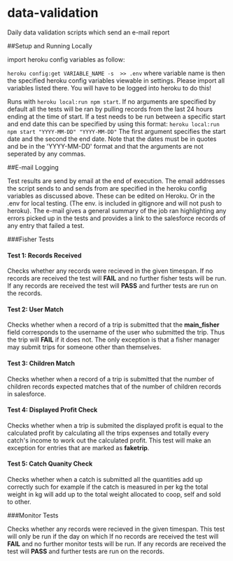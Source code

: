 # data-validation
Daily data validation scripts which send an e-mail report



##Setup and Running Locally

import heroku config variables as follow:

`heroku config:get VARIABLE_NAME -s  >> .env`
where variable name is then the specified heroku config variables viewable in settings. Please import all variables listed there.
You will have to be logged into heroku to do this!

Runs with `heroku local:run npm start`. If no arguments are specified by default all the tests will be ran by pulling records from the last 24 hours ending at the time of start. If a test needs to be run between a specific start and end date this can be specified by using this format: `heroku local:run npm start "YYYY-MM-DD" "YYYY-MM-DD"` The first argument specifies the start date and the second the end date. Note that the dates must be in quotes and be in the 'YYYY-MM-DD' format and that the arguments are not seperated by any commas.

##E-mail Logging

Test results are send by email at the end of execution. The email addresses the script sends to and sends from are specified in the heroku config variables as discussed above. These can be edited on Heroku. Or in the .env for local testing. (The env. is included in gitignore and will not push to heroku). The e-mail gives a general summary of the job ran highlighting any errors picked up in the tests and provides a link to the salesforce records of any entry that failed a test.

###Fisher Tests

#### Test 1: Records Received

Checks whether any records were recieved in the given timespan. If no records are received the test will **FAIL** and no further fisher tests will be run. If any records are received the test will **PASS** and further tests are run on the records.

#### Test 2: User Match

Checks whether when a record of a trip is submitted that the **main_fisher** field corresponds to the username of the user who submitted the trip. Thus the trip will **FAIL** if it does not. The only exception is that a fisher manager may submit trips for someone other than themselves.

#### Test 3: Children Match

Checks whether when a record of a trip is submitted that the number of children records expected matches that of the number of children records in salesforce.

#### Test 4: Displayed Profit Check

Checks whether when a trip is submited the displayed profit is equal to the calculated profit by calculating all the trips expenses and totally every catch's income to work out the calculated profit. This test will make an exception for entries that are marked as
**faketrip**.

#### Test 5: Catch Quanity Check

Checks whether when a catch is submitted all the quantities add up correctly such for example if the catch is measured in per kg the total weight in kg will add up to the total weight allocated to coop, self and sold to other.

###Monitor Tests

Checks whether any records were recieved in the given timespan. This test will only be run if the day on which If no records are received the test will **FAIL** and no further monitor tests will be run. If any records are received the test will **PASS** and further tests are run on the records.
